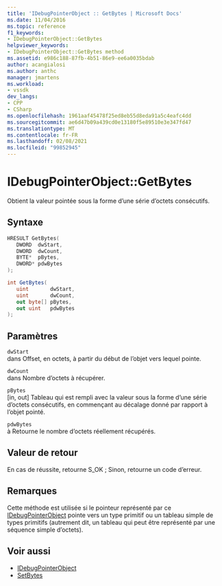 ```yaml
---
title: 'IDebugPointerObject :: GetBytes | Microsoft Docs'
ms.date: 11/04/2016
ms.topic: reference
f1_keywords:
- IDebugPointerObject::GetBytes
helpviewer_keywords:
- IDebugPointerObject::GetBytes method
ms.assetid: e986c188-87fb-4b51-86e9-ee6a0035bdab
author: acangialosi
ms.author: anthc
manager: jmartens
ms.workload:
- vssdk
dev_langs:
- CPP
- CSharp
ms.openlocfilehash: 1961aaf45478f25ed8eb55d8eda91a5c4eafc4dd
ms.sourcegitcommit: ae6d47b09a439cd0e13180f5e89510e3e347fd47
ms.translationtype: MT
ms.contentlocale: fr-FR
ms.lasthandoff: 02/08/2021
ms.locfileid: "99852945"
---
```

# <a name="idebugpointerobjectgetbytes"></a>IDebugPointerObject::GetBytes
Obtient la valeur pointée sous la forme d’une série d’octets consécutifs.

## <a name="syntax"></a>Syntaxe

```cpp
HRESULT GetBytes( 
   DWORD  dwStart,
   DWORD  dwCount,
   BYTE*  pBytes,
   DWORD* pdwBytes
);
```

```csharp
int GetBytes(
   uint       dwStart,
   uint       dwCount,
   out byte[] pBytes,
   out uint   pdwBytes
);
```

## <a name="parameters"></a>Paramètres
`dwStart`\
dans Offset, en octets, à partir du début de l’objet vers lequel pointe.

`dwCount`\
dans Nombre d’octets à récupérer.

`pBytes`\
[in, out] Tableau qui est rempli avec la valeur sous la forme d’une série d’octets consécutifs, en commençant au décalage donné par rapport à l’objet pointé.

`pdwBytes`\
à Retourne le nombre d’octets réellement récupérés.

## <a name="return-value"></a>Valeur de retour
 En cas de réussite, retourne S_OK ; Sinon, retourne un code d’erreur.

## <a name="remarks"></a>Remarques
 Cette méthode est utilisée si le pointeur représenté par ce [IDebugPointerObject](../../../extensibility/debugger/reference/idebugpointerobject.md) pointe vers un type primitif ou un tableau simple de types primitifs (autrement dit, un tableau qui peut être représenté par une séquence simple d’octets).

## <a name="see-also"></a>Voir aussi
- [IDebugPointerObject](../../../extensibility/debugger/reference/idebugpointerobject.md)
- [SetBytes](../../../extensibility/debugger/reference/idebugpointerobject-setbytes.md)

